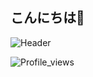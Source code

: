 ## こんにちは👋

![Header](https://media4.giphy.com/media/v1.Y2lkPTc5MGI3NjExOXo1aTI3NDFpdm84eGh5M3FubXN3ZzBmeDF2dTBmcXN3bWhxZ3U3ciZlcD12MV9pbnRlcm5hbF9naWZfYnlfaWQmY3Q9Zw/l2R06WPHU4ae0H4LC/giphy.gif)

![Profile_views](https://komarev.com/ghpvc/?username=danny-pilot&color=green&style=for-the-badge)
<!--
**juliaurum/juliaurum** is a ✨ _special_ ✨ repository because its `README.md` (this file) appears on your GitHub profile.

Here are some ideas to get you started:

- 🔭 I’m currently working on ...
- 🌱 I’m currently learning ...
- 👯 I’m looking to collaborate on ...
- 🤔 I’m looking for help with ...
- 💬 Ask me about ...
- 📫 How to reach me: ...
- 😄 Pronouns: ...
- ⚡ Fun fact: ...
-->
